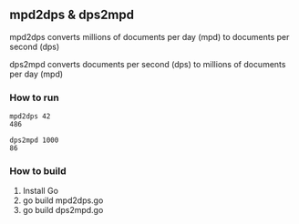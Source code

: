 ## mpd2dps & dps2mpd

mpd2dps converts millions of documents per day (mpd) to documents per second (dps)

dps2mpd converts documents per second (dps) to millions of documents per day (mpd)

### How to run

	mpd2dps 42
	486

	dps2mpd 1000
	86

### How to build

1. Install Go
2. go build mpd2dps.go
3. go build dps2mpd.go
